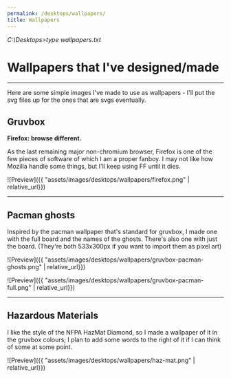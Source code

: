 ```yaml
---
permalink: /desktops/wallpapers/
title: Wallpapers
---
```

_C:\Desktops>type wallpapers.txt_

# Wallpapers that I've designed/made

---

Here are some simple images I've made to use as wallpapers - I'll put the svg files up for the ones that are svgs eventually.

## Gruvbox

**Firefox: browse different.**

As the last remaining major non-chromium browser, Firefox is one of the few pieces of software of which I am a proper fanboy. I may not like how Mozilla handle some things, but I'll keep using FF until it dies.

![Preview]({{ "assets/images/desktops/wallpapers/firefox.png" | relative_url}})

---



## Pacman ghosts

Inspired by the pacman wallpaper that's standard for gruvbox, I made one with the full board and the names of the ghosts. There's also one with just the board. (They're both 533x300px if you want to import them as pixel art)

![Preview]({{ "assets/images/desktops/wallpapers/gruvbox-pacman-ghosts.png" | relative_url}})

![Preview]({{ "assets/images/desktops/wallpapers/gruvbox-pacman-full.png" | relative_url}})

---



## Hazardous Materials

I like the style of the NFPA HazMat Diamond, so I made a wallpaper of it in the gruvbox colours; I plan to add some words to the right of it if I can think of some at some point.


![Preview]({{ "assets/images/desktops/wallpapers/haz-mat.png" | relative_url}})
